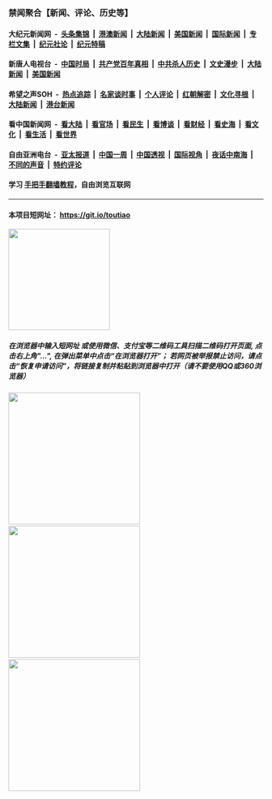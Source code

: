 ### 禁闻聚合【新闻、评论、历史等】

#### 大纪元新闻网 &nbsp;-&nbsp; [头条集锦](indexes/E头条集锦.md?t=03040032) &nbsp;|&nbsp; [港澳新闻](indexes/E港澳新闻.md?t=03040032)  &nbsp;|&nbsp; [大陆新闻](indexes/E大陆新闻.md?t=03040032) &nbsp;|&nbsp; [美国新闻](indexes/E美国新闻.md?t=03040032) &nbsp;|&nbsp; [国际新闻](indexes/E国际新闻.md?t=03040032) &nbsp;|&nbsp; [专栏文集](indexes/E专栏文集.md?t=03040032) &nbsp;|&nbsp; [纪元社论](indexes/E纪元社论.md?t=03040032) &nbsp;|&nbsp; [纪元特稿](indexes/E纪元特稿.md?t=03040032) 

#### 新唐人电视台 &nbsp;-&nbsp; [中国时局](indexes/N中国时局.md?t=03040032) &nbsp;|&nbsp; [共产党百年真相](indexes/N共产党百年真相.md?t=03040032) &nbsp;|&nbsp; [中共杀人历史](indexes/N中共杀人历史.md?t=03040032) &nbsp;|&nbsp; [文史漫步](indexes/N文史漫步.md?t=03040032) &nbsp;|&nbsp; [大陆新闻](indexes/N大陆新闻.md?t=03040032) &nbsp;|&nbsp; [美国新闻](indexes/N美国新闻.md?t=03040032)

#### 希望之声SOH &nbsp;-&nbsp; [热点追踪](indexes/H热点追踪.md?t=03040032) &nbsp;|&nbsp; [名家谈时事](indexes/H名家谈时事.md?t=03040032) &nbsp;|&nbsp; [个人评论](indexes/H个人评论.md?t=03040032)  &nbsp;|&nbsp; [红朝解密](indexes/H红朝解密.md?t=03040032) &nbsp;|&nbsp; [文化寻根](indexes/H文化寻根.md?t=03040032) &nbsp;|&nbsp; [大陆新闻](indexes/H大陆新闻.md?t=03040032) &nbsp;|&nbsp; [港台新闻](indexes/H港台新闻.md?t=03040032)

#### 看中国新闻网 &nbsp;-&nbsp; [看大陆](indexes/S看大陆.md?t=03040032) &nbsp;|&nbsp; [看官场](indexes/S看官场.md?t=03040032) &nbsp;|&nbsp; [看民生](indexes/S看民生.md?t=03040032)  &nbsp;|&nbsp; [看博谈](indexes/S看博谈.md?t=03040032) &nbsp;|&nbsp; [看财经](indexes/S看财经.md?t=03040032) &nbsp;|&nbsp; [看史海](indexes/S看史海.md?t=03040032) &nbsp;|&nbsp; [看文化](indexes/S看文化.md?t=03040032) &nbsp;|&nbsp; [看生活](indexes/S看生活.md?t=03040032) &nbsp;|&nbsp; [看世界](indexes/S看世界.md?t=03040032)

#### 自由亚洲电台 &nbsp;-&nbsp; [亚太报道](indexes/R亚太报道.md?t=03040032) &nbsp;|&nbsp; [中国一周](indexes/R中国一周.md?t=03040032) &nbsp;|&nbsp; [中国透视](indexes/R中国透视.md?t=03040032)  &nbsp;|&nbsp; [国际视角](indexes/R国际视角.md?t=03040032) &nbsp;|&nbsp; [夜话中南海](indexes/R夜话中南海.md?t=03040032) &nbsp;|&nbsp; [不同的声音](indexes/R不同的声音.md?t=03040032) &nbsp;|&nbsp; [特约评论](indexes/R特约评论.md?t=03040032)

#### 学习 [手把手翻墙教程](https://github.com/gfw-breaker/guides/wiki)，自由浏览互联网

----

#### 本项目短网址： https://git.io/toutiao
<img src="https://raw.githubusercontent.com/gfw-breaker/banned-news/master/scripts/img/qr.png" width="200px"/>  

##### 在浏览器中输入短网址 或使用微信、支付宝等二维码工具扫描二维码打开页面, 点击右上角"...", 在弹出菜单中点击“在浏览器打开”； 若网页被举报禁止访问，请点击“恢复申请访问”，将链接复制并粘贴到浏览器中打开（请不要使用QQ或360浏览器）

<img src="https://raw.githubusercontent.com/gfw-breaker/banned-news/master/scripts/img/1.png" width="260px"/> &nbsp; <img src="https://raw.githubusercontent.com/gfw-breaker/banned-news/master/scripts/img/2.png" width="260px"/> &nbsp; <img src="https://raw.githubusercontent.com/gfw-breaker/banned-news/master/scripts/img/3.png" width="260px"/>
